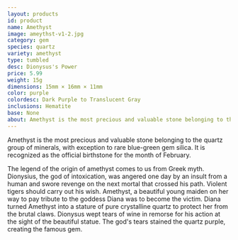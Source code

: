 ```yaml
---
layout: products
id: product
name: Amethyst
image: ameythst-v1-2.jpg
category: gem
species: quartz
variety: amethyst
type: tumbled
desc: Dionysus's Power
price: 5.99
weight: 15g
dimensions: 15mm × 16mm × 11mm
color: purple
colordesc: Dark Purple to Translucent Gray
inclusions: Hematite
base: None
about: Amethyst is the most precious and valuable stone belonging to the quartz group of minerals, with exception to rare blue-green gem silica. Amethyst belongs to the macrocrystalline branch of quartz and owes its violet-purple color to iron and aluminum impurities.
---
```


Amethyst is the most precious and valuable stone belonging to the quartz group of minerals, with exception to rare blue-green gem silica. It is recognized as the official birthstone for the month of February.

The legend of the origin of amethyst comes to us from Greek myth. Dionysius, the god of intoxication, was angered one day by an insult from a human and swore revenge on the next mortal that crossed his path. Violent tigers should carry out his wish. Amethyst, a beautiful young maiden on her way to pay tribute to the goddess Diana was to become the victim. Diana turned Amethyst into a stature of pure crystalline quartz to protect her from the brutal claws. Dionysus wept tears of wine in remorse for his action at the sight of the beautiful statue. The god's tears stained the quartz purple, creating the famous gem.